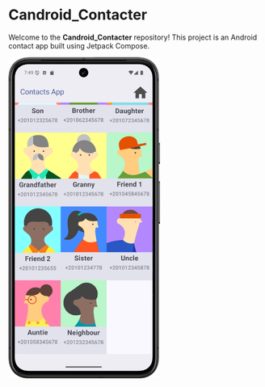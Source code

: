 
# Candroid_Contacter

Welcome to the **Candroid_Contacter** repository! This project is an Android contact app built using Jetpack Compose.

<img src="Images/ScreenShot.png" alt="Alt text" width="300">
